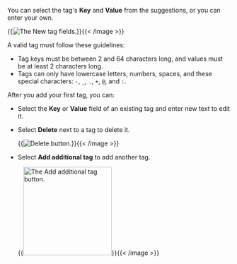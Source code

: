 You can select the tag's **Key** and **Value** from the suggestions, or you can enter your own.

{{<image filename="images/rc/tags-new-tag.png" alt="The New tag fields." >}}{{< /image >}}

A valid tag must follow these guidelines:
- Tag keys must be between 2 and 64 characters long, and values must be at least 2 characters long.
- Tags can only have lowercase letters, numbers, spaces, and these special characters: `-`, `_`, `.`, `+`, `@`, and `:`.

After you add your first tag, you can:

- Select the **Key** or **Value** field of an existing tag and enter new text to edit it.

- Select **Delete** next to a tag to delete it.

    {{<image filename="images/rc/tags-icon-delete.png" alt="Delete button." >}}{{< /image >}}

- Select **Add additional tag** to add another tag.

    {{<image filename="images/rc/tags-button-add-additional-tag.png" alt="The Add additional tag button." width="200px" >}}{{< /image >}}